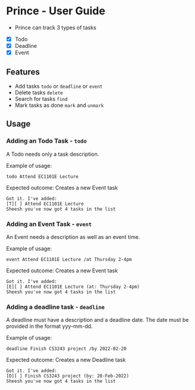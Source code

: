 # Prince - User Guide

- Prince can track 3 types of tasks
- [x] Todo
- [x] Deadline
- [x] Event

## Features
- Add tasks `todo` or `deadline` or `event`
- Delete tasks `delete`
- Search for tasks `find`
- Mark tasks as done `mark` and `unmark`

## Usage

### Adding an Todo Task - `todo`

A Todo needs only a task description.

Example of usage:

`todo Attend EC1101E Lecture`

Expected outcome:
Creates a new Event task

```
Got it. I've added:
[T][ ] Attend EC1101E Lecture
Sheesh you've now got 4 tasks in the list
```

### Adding an Event Task - `event`

An Event needs a description as well as an event time.

Example of usage:

`event Attend EC1101E Lecture /at Thursday 2-4pm`

Expected outcome:
Creates a new Event task

```
Got it. I've added:
[E][ ] Attend EC1101E Lecture (at: Thursday 2-4pm)
Sheesh you've now got 4 tasks in the list
```


### Adding a deadline task - `deadline`

A deadline must have a description and a deadline date.
The date must be provided in the format yyy-mm-dd.

Example of usage: 

`deadline Finish CS3243 project /by 2022-02-20`

Expected outcome:
Creates a new Deadline task

```
Got it. I've added:
[D][ ] Finish CS3243 project (by: 20-Feb-2022)
Sheesh you've now got 4 tasks in the list
```


